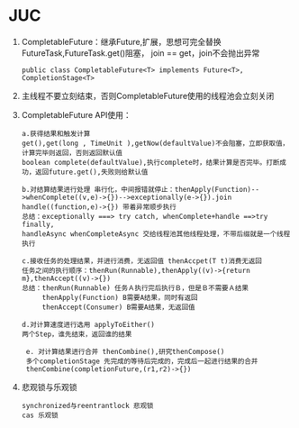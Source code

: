 # JUC
1. CompletableFuture：继承Future,扩展，思想可完全替换FutureTask,FutureTask.get()阻塞，
join == get，join不会抛出异常
    ```$xslt
    public class CompletableFuture<T> implements Future<T>, CompletionStage<T>
    ```
2. 主线程不要立刻结束，否则CompletableFuture使用的线程池会立刻关闭
3. CompletableFuture API使用：
    ```$xslt
    a.获得结果和触发计算
    get(),get(long , TimeUnit ),getNow(defaultValue)不会阻塞，立即获取值，计算完毕则返回，否则返回默认值
    boolean complete(defaultValue),执行complete时，结果计算是否完毕。打断成功，返回future.get(),失败则给默认值
    ```

    ```$xslt
    b.对结算结果进行处理 串行化，中间报错就停止：thenApply(Function)-->whenComplete((v,e)->{})-->exceptionally(e->{}).join
    handle((function,e)->{}) 带着异常顺步执行
    总结：exceptionally ===> try catch, whenComplete+handle ==>try finally,
    handleAsync whenCompleteAsync 交给线程池其他线程处理，不带后缀就是一个线程执行
    ```
    ```$xslt
    c.接收任务的处理结果，并进行消费，无返回值 thenAccpet(T t)消费无返回
   任务之间的执行顺序：thenRun(Runnable),thenApply((v)->{return m},thenAccept((v)->{})
   总结：thenRun(Runnable) 任务Ａ执行完后执行Ｂ，但是Ｂ不需要Ａ结果
         thenApply(Function) B需要A结果，同时有返回
         thenAccept(Consumer) B需要A结果，无返回值
    ```
   ```$xslt
   d.对计算速度进行选用 applyToEither()
   两个Step，谁先结束，返回谁的结果
    ```
   ```$xslt
    e. 对计算结果进行合并 thenCombine(),研究thenCompose()
    多个completionStage 先完成的等待后完成的，完成后一起进行结果的合并
    thenCombine(completionFuture,(r1,r2)->{})
    ```
4. 悲观锁与乐观锁
    ```$xslt
    synchronized与reentrantlock 悲观锁
    cas 乐观锁
    ```
  